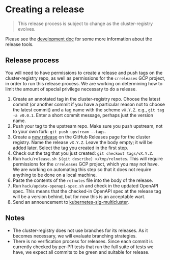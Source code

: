 # Creating a release

> This release process is subject to change as the cluster-registry evolves.

Please see the [development doc](development.md#release-and-build-versioning)
for some more information about the release tools.

## Release process

You will need to have permissions to create a release and push tags on the
cluster-registry repo, as well as permissions for the `crreleases` GCP project,
in order to run this release process. We are working on determining how to
limit the amount of special privilege necessary to do a release.

1. Create an annotated tag in the cluster-registry repo. Choose the latest
   commit (or another commit if you have a particular reason not to choose the
   latest commit) and a tag name with the scheme `vX.Y.Z`. e.g.,
   `git tag -a v0.0.1`. Enter a short commit message, perhaps just the version
   name.
1. Push your tag to the upstream repo. Make sure you push upstream, not to your
   own fork: `git push upstream --tags`.
1. Create a
   [new release](https://github.com/kubernetes/cluster-registry/releases/new)
   on the GitHub Releases page for the cluster registry. Name the release
   `vX.Y.Z`. Leave the body empty; it will be added later. Select the tag you
   created in the first step.
1. Check out the tag that you just created: `git checkout tags/vX.Y.Z`.
1. Run `hack/release.sh $(git describe) >/tmp/relnotes`. This will require
   permissions for the `crreleases` GCP project, which you may not have. We are
   working on automating this step so that it does not require anything to be
   done on a local machine.
1. Paste the contents of the `relnotes` file into the body of the release.
1. Run `hack/update-openapi-spec.sh` and check in the updated OpenAPI spec. This
   means that the checked-in OpenAPI spec at the release tag will be a version
   behind, but for now this is an acceptable wart.
1. Send an announcement to
   [kubernetes-sig-multicluster](https://groups.google.com/forum/#!forum/kubernetes-sig-multicluster).

## Notes

- The cluster-registry does not use branches for its releases. As it becomes
  necessary, we will evaluate branching strategies.
- There is no verification process for releases. Since each commit is currently
  checked by per-PR tests that run the full suite of tests we have, we expect
  all commits to be green and suitable for release.
